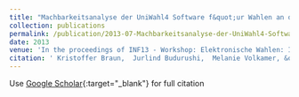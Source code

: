 ```yaml
---
title: "Machbarkeitsanalyse der UniWahl4 Software f&quot;ur Wahlen an der TU Darmstadt"
collection: publications
permalink: /publication/2013-07-Machbarkeitsanalyse-der-UniWahl4-Software-fur-Wahlen-an-der-TU-Darmstadt
date: 2013
venue: 'In the proceedings of INF13 - Workshop: Elektronische Wahlen: Ich sehe was, das Du nicht siehst - &quot;offentliche und geheime Wahl'
citation: ' Kristoffer Braun,  Jurlind Budurushi,  Melanie Volkamer, &quot;Machbarkeitsanalyse der UniWahl4 Software f&amp;quot;ur Wahlen an der TU Darmstadt.&quot; In the proceedings of INF13 - Workshop: Elektronische Wahlen: Ich sehe was, das Du nicht siehst - &amp;quot;offentliche und geheime Wahl, 2013.'
---
```

Use [Google Scholar](https://scholar.google.com/scholar?q=Machbarkeitsanalyse+der+UniWahl4+Software+f&quot;ur+Wahlen+an+der+TU+Darmstadt){:target="_blank"} for full citation